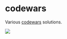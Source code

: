 # codewars

Various [codewars](https://www.codewars.com/) solutions.

[![](https://www.codewars.com/users/ebx/badges/large)](https://www.codewars.com/users/ebx)
